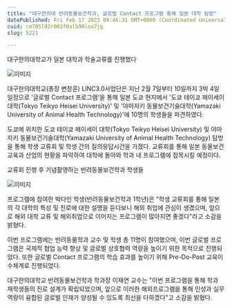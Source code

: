 ```yaml
---
title: "대구한의대 반려동물보건학과, 글로벌 Contact 프로그램 통해 일본 대학 탐방"
datePublished: Fri Feb 17 2023 09:46:31 GMT+0000 (Coordinated Universal Time)
cuid: cm705l92r002f0alb90loa7jg
slug: 5221

---
```



대구한의대학교가 일본 대학과 학술교류를 진행했다

![이미지](https://cdn.hashnode.com/res/hashnode/image/upload/v1739258472514/530d7f8a-7848-42f8-a3b1-030bbfdab686.jpeg)

대구한의대학교(총장 변창훈) LINC3.0사업단은 지난 2월 7일부터 10일까지 3박 4일 일정으로 '글로벌 Contact 프로그램'을 통해 일본 도쿄 현지에서 '도쿄 테이쿄 헤이세이 대학(Tokyo Teikyo Heisei University)' 및 '야마자키 동물보건기술대학(Yamazaki University of Animal Health Technology)'에 10명의 학생들을 파견하였다.

도쿄에 위치한 도쿄 테이쿄 헤이세이 대학(Tokyo Teikyo Heisei University) 및 야마자키 동물보건기술대학(Yamazaki University of Animal Health Technology) 탐방을 통해 학생 교류회 및 학생 간의 질의응답시간을 가졌다. 교류회를 통해 일본 동물보건 교육과 산업의 현황을 파악하여 대학에 돌아와 학과 내 프로그램에 접목시킬 예정이다.

교류회 진행 후 기념촬영하는 반려동물보건학과 학생들

![이미지](https://cdn.hashnode.com/res/hashnode/image/upload/v1739258474454/55bea251-e92c-4ba5-bf61-2c5ba8672460.jpeg)

프로그램에 참여한 박다인 학생(반려동물보건학과 1학년)은 "학생 교류회를 통해 일본의 각 대학의 특성 및 진로에 대한 설명을 듣다보니 해외 취업에 관심이 생겼으며, 앞으로 해외 대학 교류 및 해외취업으로 이어지는 프로그램이 많아지면 좋겠다"라고 소감을 밝혔다.

이번 프로그램에는 반려동물학과 교수 및 학생 총 11명이 참여했으며, 이번 글로벌 프로그램은 국제적 협업 능력 향상 및 글로벌 상호협력 역량을 높이기 위한 목적으로 진행되었다. 또한 글로벌 Contact 프로그램의 학습 효과를 높이기 위해 Pre-Do-Post 교육이수체계로 진행되었다.

대구한의대학교 반려동물보건학과 학과장 이재연 교수는 "이번 프로그램을 통해 학과 재학생들의 진로 설계가 확립되었으며, 앞으로 이러한 해외프로그램을 통해 인성과 실무역량이 융합된 글로벌 인재가 양성될 수 있도록 최선을 다하겠다"고 소감을 밝혔다.
